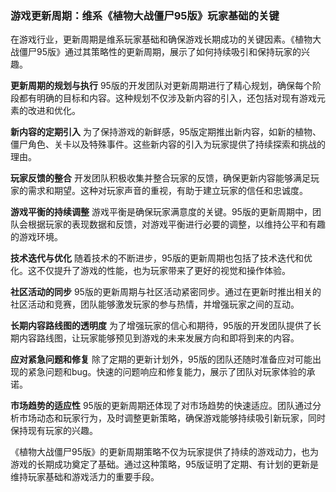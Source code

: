### 游戏更新周期：维系《植物大战僵尸95版》玩家基础的关键

在游戏行业，更新周期是维系玩家基础和确保游戏长期成功的关键因素。《植物大战僵尸95版》通过其策略性的更新周期，展示了如何持续吸引和保持玩家的兴趣。

**更新周期的规划与执行**
95版的开发团队对更新周期进行了精心规划，确保每个阶段都有明确的目标和内容。这种规划不仅涉及新内容的引入，还包括对现有游戏元素的改进和优化。

**新内容的定期引入**
为了保持游戏的新鲜感，95版定期推出新内容，如新的植物、僵尸角色、关卡以及特殊事件。这些新内容的引入为玩家提供了持续探索和挑战的理由。

**玩家反馈的整合**
开发团队积极收集并整合玩家的反馈，确保更新内容能够满足玩家的需求和期望。这种对玩家声音的重视，有助于建立玩家的信任和忠诚度。

**游戏平衡的持续调整**
游戏平衡是确保玩家满意度的关键。95版的更新周期中，团队会根据玩家的表现数据和反馈，对游戏平衡进行必要的调整，以维持公平和有趣的游戏环境。

**技术迭代与优化**
随着技术的不断进步，95版的更新周期也包括了技术迭代和优化。这不仅提升了游戏的性能，也为玩家带来了更好的视觉和操作体验。

**社区活动的同步**
95版的更新周期与社区活动紧密同步。通过在更新时推出相关的社区活动和竞赛，团队能够激发玩家的参与热情，并增强玩家之间的互动。

**长期内容路线图的透明度**
为了增强玩家的信心和期待，95版的开发团队提供了长期内容路线图，让玩家能够预见到游戏的未来发展方向和即将到来的内容。

**应对紧急问题和修复**
除了定期的更新计划外，95版的团队还随时准备应对可能出现的紧急问题和bug。快速的问题响应和修复能力，展示了团队对玩家体验的承诺。

**市场趋势的适应性**
95版的更新周期还体现了对市场趋势的快速适应。团队通过分析市场动态和玩家行为，及时调整更新策略，确保游戏能够持续吸引新玩家，同时保持现有玩家的兴趣。

《植物大战僵尸95版》的更新周期策略不仅为玩家提供了持续的游戏动力，也为游戏的长期成功奠定了基础。通过这种策略，95版证明了定期、有计划的更新是维持玩家基础和游戏活力的重要手段。